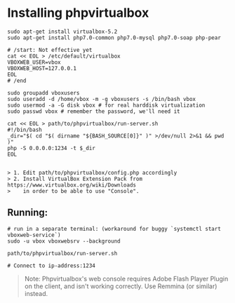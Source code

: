 # Installing phpvirtualbox

```console
sudo apt-get install virtualbox-5.2
sudo apt-get install php7.0-common php7.0-mysql php7.0-soap php-pear

# /start: Not effective yet
cat << EOL > /etc/default/virtualbox
VBOXWEB_USER=vbox
VBOXWEB_HOST=127.0.0.1
EOL
# /end 

sudo groupadd vboxusers
sudo useradd -d /home/vbox -m -g vboxusers -s /bin/bash vbox
sudo usermod -a -G disk vbox # for real harddisk virtualization
sudo passwd vbox # remember the password, we'll need it

cat << EOL > path/to/phpvirtualbox/run-server.sh
#!/bin/bash
_dir="$( cd "$( dirname "${BASH_SOURCE[0]}" )" >/dev/null 2>&1 && pwd )"
php -S 0.0.0.0:1234 -t $_dir
EOL


> 1. Edit path/to/phpvirtualbox/config.php accordingly
> 2. Install VirtualBox Extension Pack from https://www.virtualbox.org/wiki/Downloads
>    in order to be able to use "Console". 
```
## Running: 

```
# run in a separate terminal: (workaround for buggy `systemctl start vboxweb-service`)
sudo -u vbox vboxwebsrv --background

path/to/phpvirtualbox/run-server.sh

# Connect to ip-address:1234
```
> Note: Phpvirtualbox's web console  requires Adobe Flash Player Plugin on the client, 
> and isn't working correctly. Use Remmina (or similar) instead.

